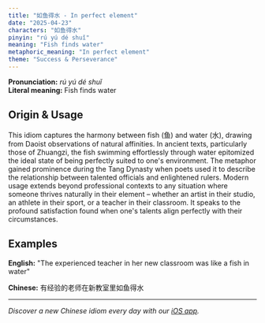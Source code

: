 ```yaml
---
title: "如鱼得水 - In perfect element"
date: "2025-04-23"
characters: "如鱼得水"
pinyin: "rú yú dé shuǐ"
meaning: "Fish finds water"
metaphoric_meaning: "In perfect element"
theme: "Success & Perseverance"
---
```


**Pronunciation:** *rú yú dé shuǐ*  
**Literal meaning:** Fish finds water

## Origin & Usage

This idiom captures the harmony between fish (鱼) and water (水), drawing from Daoist observations of natural affinities. In ancient texts, particularly those of Zhuangzi, the fish swimming effortlessly through water epitomized the ideal state of being perfectly suited to one's environment. The metaphor gained prominence during the Tang Dynasty when poets used it to describe the relationship between talented officials and enlightened rulers. Modern usage extends beyond professional contexts to any situation where someone thrives naturally in their element – whether an artist in their studio, an athlete in their sport, or a teacher in their classroom. It speaks to the profound satisfaction found when one's talents align perfectly with their circumstances.

## Examples

**English:** "The experienced teacher in her new classroom was like a fish in water"

**Chinese:** 有经验的老师在新教室里如鱼得水

---

*Discover a new Chinese idiom every day with our [iOS app](https://apps.apple.com/us/app/daily-chinese-idioms/id6740611324).*
